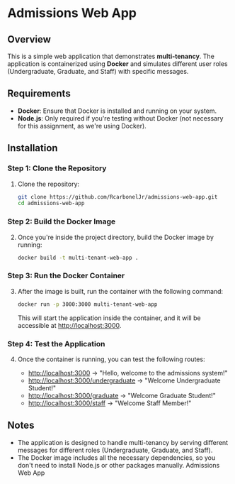 # Admissions Web App

## Overview

This is a simple web application that demonstrates **multi-tenancy**. The application is containerized using **Docker** and simulates different user roles (Undergraduate, Graduate, and Staff) with specific messages.

## Requirements

- **Docker**: Ensure that Docker is installed and running on your system.
- **Node.js**: Only required if you're testing without Docker (not necessary for this assignment, as we're using Docker).

## Installation

### Step 1: Clone the Repository

1. Clone the repository:
   ```bash
   git clone https://github.com/RcarbonelJr/admissions-web-app.git
   cd admissions-web-app
   ```

### Step 2: Build the Docker Image

2. Once you're inside the project directory, build the Docker image by running:
   ```bash
   docker build -t multi-tenant-web-app .
   ```

### Step 3: Run the Docker Container

3. After the image is built, run the container with the following command:
   ```bash
   docker run -p 3000:3000 multi-tenant-web-app
   ```
   This will start the application inside the container, and it will be accessible at [http://localhost:3000](http://localhost:3000).

### Step 4: Test the Application

4. Once the container is running, you can test the following routes:

   - [http://localhost:3000](http://localhost:3000) → "Hello, welcome to the admissions system!"
   - [http://localhost:3000/undergraduate](http://localhost:3000/undergraduate) → "Welcome Undergraduate Student!"
   - [http://localhost:3000/graduate](http://localhost:3000/graduate) → "Welcome Graduate Student!"
   - [http://localhost:3000/staff](http://localhost:3000/staff) → "Welcome Staff Member!"

## Notes

- The application is designed to handle multi-tenancy by serving different messages for different roles (Undergraduate, Graduate, and Staff).
- The Docker image includes all the necessary dependencies, so you don't need to install Node.js or other packages manually. Admissions Web App
